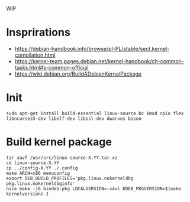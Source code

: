 WIP

# Insprirations
 - https://debian-handbook.info/browse/pl-PL/stable/sect.kernel-compilation.html
 - https://kernel-team.pages.debian.net/kernel-handbook/ch-common-tasks.html#s-common-official
 - https://wiki.debian.org/BuildADebianKernelPackage

# Init
```script shell
sudo apt-get install build-essential linux-source bc kmod cpio flex libncurses5-dev libelf-dev libssl-dev dwarves bison
```

# Build kernel package
```script shell
tar xavf /usr/src/linux-source-X.YY.tar.xz
cd linux-source-X.YY
cp ../config-X.YY ./.config
make ARCH=x86 menuconfig
export DEB_BUILD_PROFILES='pkg.linux.nokerneldbg pkg.linux.nokerneldbginfo'
nice make -j6 bindeb-pkg LOCALVERSION=-x4xl KDEB_PKGVERSION=$(make kernelversion)-1
```